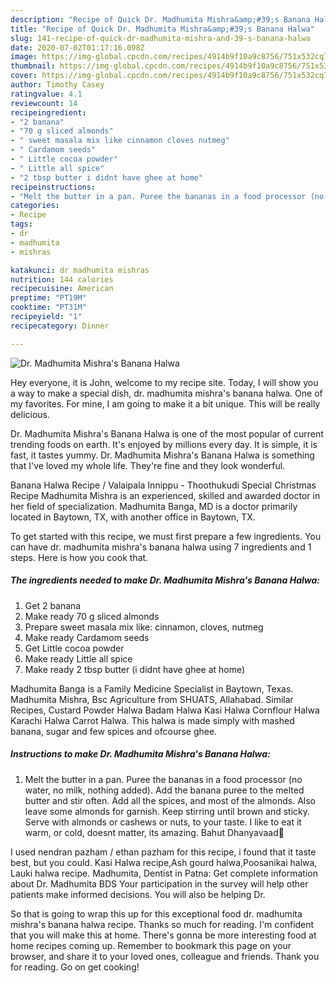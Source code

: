```yaml
---
description: "Recipe of Quick Dr. Madhumita Mishra&amp;#39;s Banana Halwa"
title: "Recipe of Quick Dr. Madhumita Mishra&amp;#39;s Banana Halwa"
slug: 141-recipe-of-quick-dr-madhumita-mishra-and-39-s-banana-halwa
date: 2020-07-02T01:17:16.098Z
image: https://img-global.cpcdn.com/recipes/4914b9f10a9c8756/751x532cq70/dr-madhumita-mishras-banana-halwa-recipe-main-photo.jpg
thumbnail: https://img-global.cpcdn.com/recipes/4914b9f10a9c8756/751x532cq70/dr-madhumita-mishras-banana-halwa-recipe-main-photo.jpg
cover: https://img-global.cpcdn.com/recipes/4914b9f10a9c8756/751x532cq70/dr-madhumita-mishras-banana-halwa-recipe-main-photo.jpg
author: Timothy Casey
ratingvalue: 4.1
reviewcount: 14
recipeingredient:
- "2 banana"
- "70 g sliced almonds"
- " sweet masala mix like cinnamon cloves nutmeg"
- " Cardamom seeds"
- " Little cocoa powder"
- " Little all spice"
- "2 tbsp butter i didnt have ghee at home"
recipeinstructions:
- "Melt the butter in a pan. Puree the bananas in a food processor (no water, no milk, nothing added). Add the banana puree to the melted butter and stir often. Add all the spices, and most of the almonds. Also leave some almonds for garnish. Keep stirring until brown and sticky. Serve with almonds or cashews or nuts, to your taste. I like to eat it warm, or cold, doesnt matter, its amazing. Bahut Dhanyavaad🥳"
categories:
- Recipe
tags:
- dr
- madhumita
- mishras

katakunci: dr madhumita mishras 
nutrition: 144 calories
recipecuisine: American
preptime: "PT19M"
cooktime: "PT31M"
recipeyield: "1"
recipecategory: Dinner

---
```



![Dr. Madhumita Mishra&#39;s Banana Halwa](https://img-global.cpcdn.com/recipes/4914b9f10a9c8756/751x532cq70/dr-madhumita-mishras-banana-halwa-recipe-main-photo.jpg)

Hey everyone, it is John, welcome to my recipe site. Today, I will show you a way to make a special dish, dr. madhumita mishra&#39;s banana halwa. One of my favorites. For mine, I am going to make it a bit unique. This will be really delicious.

Dr. Madhumita Mishra&#39;s Banana Halwa is one of the most popular of current trending foods on earth. It's enjoyed by millions every day. It is simple, it is fast, it tastes yummy. Dr. Madhumita Mishra&#39;s Banana Halwa is something that I've loved my whole life. They're fine and they look wonderful.

Banana Halwa Recipe / Valaipala Innippu - Thoothukudi Special Christmas Recipe Madhumita Mishra is an experienced, skilled and awarded doctor in her field of specialization. Madhumita Banga, MD is a doctor primarily located in Baytown, TX, with another office in Baytown, TX.


To get started with this recipe, we must first prepare a few ingredients. You can have dr. madhumita mishra&#39;s banana halwa using 7 ingredients and 1 steps. Here is how you cook that.

<!--inarticleads1-->

##### The ingredients needed to make Dr. Madhumita Mishra&#39;s Banana Halwa:

1. Get 2 banana
1. Make ready 70 g sliced almonds
1. Prepare  sweet masala mix like: cinnamon, cloves, nutmeg
1. Make ready  Cardamom seeds
1. Get  Little cocoa powder
1. Make ready  Little all spice
1. Make ready 2 tbsp butter (i didnt have ghee at home)


Madhumita Banga is a Family Medicine Specialist in Baytown, Texas. Madhumita Mishra, Bsc Agriculture from SHUATS, Allahabad. Similar Recipes, Custard Powder Halwa Badam Halwa Kasi Halwa Cornflour Halwa Karachi Halwa Carrot Halwa. This halwa is made simply with mashed banana, sugar and few spices and ofcourse ghee. 

<!--inarticleads2-->

##### Instructions to make Dr. Madhumita Mishra&#39;s Banana Halwa:

1. Melt the butter in a pan. Puree the bananas in a food processor (no water, no milk, nothing added). Add the banana puree to the melted butter and stir often. Add all the spices, and most of the almonds. Also leave some almonds for garnish. Keep stirring until brown and sticky. Serve with almonds or cashews or nuts, to your taste. I like to eat it warm, or cold, doesnt matter, its amazing. Bahut Dhanyavaad🥳


I used nendran pazham / ethan pazham for this recipe, i found that it taste best, but you could. Kasi Halwa recipe,Ash gourd halwa,Poosanikai halwa, Lauki halwa recipe. Madhumita, Dentist in Patna: Get complete information about Dr. Madhumita BDS Your participation in the survey will help other patients make informed decisions. You will also be helping Dr. 

So that is going to wrap this up for this exceptional food dr. madhumita mishra&#39;s banana halwa recipe. Thanks so much for reading. I'm confident that you will make this at home. There's gonna be more interesting food at home recipes coming up. Remember to bookmark this page on your browser, and share it to your loved ones, colleague and friends. Thank you for reading. Go on get cooking!
